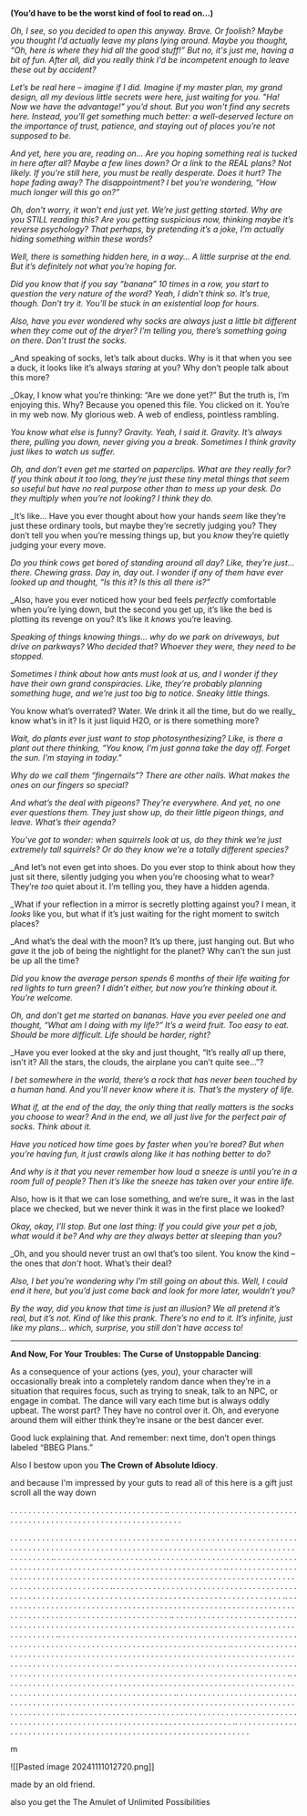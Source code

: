 **(You’d have to be the worst kind of fool to read on...)**

_Oh, I see, so you decided to open this anyway. Brave. Or foolish? Maybe you thought I'd actually leave my plans lying around. Maybe you thought, “Oh, here is where they hid all the good stuff!” But no, it's just me, having a bit of fun. After all, did you really think I'd be incompetent enough to leave these out by accident?_

_Let’s be real here – imagine if I did. Imagine if my master plan, my grand design, all my devious little secrets were here, just waiting for you. "Ha! Now we have the advantage!" you’d shout. But you won't find any secrets here. Instead, you’ll get something much better: a well-deserved lecture on the importance of trust, patience, and staying out of places you’re not supposed to be._

_And yet, here you are, reading on... Are you hoping something real is tucked in here after all? Maybe a few lines down? Or a link to the REAL plans? Not likely. If you're still here, you must be really desperate. Does it hurt? The hope fading away? The disappointment? I bet you’re wondering, “How much longer will this go on?”_

_Oh, don't worry, it won’t end just yet. We’re just getting started. Why are you STILL reading this? Are you getting suspicious now, thinking maybe it’s reverse psychology? That perhaps, by pretending it’s a joke, I’m actually hiding something within these words?_

_Well, there is something hidden here, in a way... A little surprise at the end. But it’s definitely not what you’re hoping for._

_Did you know that if you say “banana” 10 times in a row, you start to question the very nature of the word? Yeah, I didn’t think so. It’s true, though. Don’t try it. You’ll be stuck in an existential loop for hours._

_Also, have you ever wondered why socks are always just a little bit different when they come out of the dryer? I’m telling you, there’s something going on there. Don’t trust the socks._

_And speaking of socks, let’s talk about ducks. Why is it that when you see a duck, it looks like it’s always _staring_ at you? Why don’t people talk about this more?

_Okay, I know what you’re thinking: “Are we done yet?” But the truth is, I’m enjoying this. Why? Because you opened this file. You clicked on it. You’re in my web now. My glorious web. A web of endless, pointless rambling.

_You know what else is funny? Gravity. Yeah, I said it. Gravity. It’s always there, pulling you down, never giving you a break. Sometimes I think gravity just likes to watch us suffer._

_Oh, and don’t even get me started on paperclips. What are they really for? If you think about it too long, they’re just these tiny metal things that seem so useful but have no real purpose other than to mess up your desk. Do they multiply when you’re not looking? I think they do._

_It’s like… Have you ever thought about how your hands _seem_ like they’re just these ordinary tools, but maybe they’re secretly judging you? They don’t tell you when you’re messing things up, but you _know_ they’re quietly judging your every move.

_Do you think cows get bored of standing around all day? Like, they’re just... there. Chewing grass. Day in, day out. I wonder if any of them have ever looked up and thought, “Is this it? Is this all there is?”_

_Also, have you ever noticed how your bed feels _perfectly_ comfortable when you’re lying down, but the second you get up, it’s like the bed is plotting its revenge on you? It’s like it _knows_ you’re leaving.

_Speaking of things knowing things… why do we park on driveways, but drive on parkways? Who decided that? Whoever they were, they need to be stopped._

_Sometimes I think about how ants must look at us, and I wonder if they have their own grand conspiracies. Like, they’re probably planning something huge, and we’re just too big to notice. Sneaky little things._

You know what’s overrated? Water. We drink it all the time, but do we really_ know what’s in it? Is it just liquid H2O, or is there something more?

_Wait, do plants ever just want to stop photosynthesizing? Like, is there a plant out there thinking, “You know, I’m just gonna take the day off. Forget the sun. I’m staying in today.”_

_Why do we call them “fingernails”? There are other nails. What makes the ones on our fingers so special?_

_And what’s the deal with pigeons? They’re everywhere. And yet, no one ever questions them. They just show up, do their little pigeon things, and leave. What’s their agenda?_

_You’ve got to wonder: when squirrels look at us, do they think we’re just extremely tall squirrels? Or do they know we’re a totally different species?_

_And let’s not even get into shoes. Do you ever stop to think about how they just sit there, silently judging you when you’re choosing what to wear? They’re _too_ quiet about it. I’m telling you, they have a hidden agenda.

_What if your reflection in a mirror is secretly plotting against you? I mean, it _looks_ like you, but what if it’s just waiting for the right moment to switch places?

_And what’s the deal with the moon? It’s up there, just hanging out. But who _gave_ it the job of being the nightlight for the planet? Why can’t the sun just be up all the time?

_Did you know the average person spends 6 months of their life waiting for red lights to turn green? I didn’t either, but now you’re thinking about it. You’re welcome._

_Oh, and don’t get me started on bananas. Have you ever peeled one and thought, “What am I doing with my life?” It’s a weird fruit. Too easy to eat. Should be more difficult. Life should be harder, right?_

_Have you ever looked at the sky and just thought, “It’s really _all_ up there, isn’t it? All the stars, the clouds, the airplane you can’t quite see…”?

_I bet somewhere in the world, there’s a rock that has never been touched by a human hand. And you’ll never know where it is. That’s the mystery of life._

_What if, at the end of the day, the only thing that really matters is the socks you choose to wear? And in the end, we all just live for the perfect pair of socks. Think about it._

_Have you noticed how time goes by faster when you’re bored? But when you’re having fun, it just crawls along like it has nothing better to do?_

_And why is it that you never remember how loud a sneeze is until you’re in a room full of people? Then it’s like the sneeze has taken over your entire life._

Also, how is it that we can lose something, and we’re sure_ it was in the last place we checked, but we never think it was in the first place we looked?

_Okay, okay, I’ll stop. But one last thing: If you could give your pet a job, what would it be? And why are they always better at sleeping than you?_

_Oh, and you should never trust an owl that’s too silent. You know the kind – the ones that _don’t_ hoot. What’s their deal?

_Also, I bet you’re wondering why I’m still going on about this. Well, I could end it here, but you’d just come back and look for more later, wouldn’t you?_

_By the way, did you know that time is just an illusion? We all pretend it’s real, but it’s not. Kind of like this prank. There’s no end to it. It’s infinite, just like my plans… which, surprise, you still don’t have access to!_

---

**And Now, For Your Troubles: The Curse of Unstoppable Dancing**:

As a consequence of your actions (yes, _you_), your character will occasionally break into a completely random dance when they’re in a situation that requires focus, such as trying to sneak, talk to an NPC, or engage in combat. The dance will vary each time but is always oddly upbeat. The worst part? They have no control over it. Oh, and everyone around them will either think they’re insane or the best dancer ever.

Good luck explaining that. And remember: next time, don’t open things labeled “BBEG Plans.”

Also I bestow upon you **The Crown of Absolute Idiocy**.

and because I'm impressed by your guts to read all of this here is a gift just scroll all the way down
    
 
    






.
 .
.
 .
 .
 .
 .
 .
 .
 .
 .
 .
 .
 .
 .
 .
 .
 .
 .
 .
 .
 .
 .
 .
 .
 .
 .
 .
 .
 .
 .
 .
 .
 .
 ..
 .
 .
 .
 .
 .
 .
 .
 .
 .
 .
 .
 .
 .
 .
 .
 .
 .
 .
 .
 .
 .
 .
 .
 .
 .
 .
 .
 .
 .
 .
 .
 .
 .
 .
 .
 .
  .
 .
 .
 .
 .
 .
 .
 .
 .
 .
 .
 .
 .
 .
 .
 .
 .
 .
 .
 .
 .
 .
 .
 .
 .
 .
 .
 .
 .
 .
   
 
 
 
 
 
 
 
 
 
 
 
 
 
 
 

 
 .
 .
.
 .
 .
 .
 .
 .
 .
 .
 .
 .
 .
 .
 .
 .
 .
 .
 .
 .
 .
 .
 .
 .
 .
 .
 .
 .
 .
 .
 .
 .
 .
 .
 ..
 .
 .
 .
 .
 .
 .
 .
 .
 .
 .
 .
 .
 .
 .
 .
 .
 .
 .
 .
 .
 .
 .
 .
 .
 .
 .
 .
 .
 .
 .
 .
 .
 .
 .
 .
 .
  .
 .
 .
 .
 .
 .
 .
 .
 .
 .
 .
 .
 .
 .
 .
 .
 .
 .
 .
 .
 .
 .
 .
 .
 .
 .
 .
 .
 .
 .
 .
 .
.
 .
 .
 .
 .
 .
 .
 .
 .
 .
 .
 .
 .
 .
 .
 .
 .
 .
 .
 .
 .
 .
 .
 .
 .
 .
 .
 .
 .
 .
 .
 .
 ..
 .
 .
 .
 .
 .
 .
 .
 .
 .
 .
 .
 .
 .
 .
 .
 .
 .
 .
 .
 .
 .
 .
 .
 .
 .
 .
 .
 .
 .
 .
 .
 .
 .
 .
 .
 .
  .
 .
 .
 .
 .
 .
 .
 .
 .
 .
 .
 .
 .
 .
 .
 .
 .
 .
 .
 .
 .
 .
 .
 .
 .
 .
 .
 .
 .
 .
 .
 .
.
 .
 .
 .
 .
 .
 .
 .
 .
 .
 .
 .
 .
 .
 .
 .
 .
 .
 .
 .
 .
 .
 .
 .
 .
 .
 .
 .
 .
 .
 .
 .
 ..
 .
 .
 .
 .
 .
 .
 .
 .
 .
 .
 .
 .
 .
 .
 .
 .
 .
 .
 .
 .
 .
 .
 .
 .
 .
 .
 .
 .
 .
 .
 .
 .
 .
 .
 .
 .
  .
 .
 .
 .
 .
 .
 .
 .
 .
 .
 .
 .
 .
 .
 .
 .
 .
 .
 .
 .
 .
 .
 .
 .
 .
 .
 .
 .
 .
 .
 .
 .
.
 .
 .
 .
 .
 .
 .
 .
 .
 .
 .
 .
 .
 .
 .
 .
 .
 .
 .
 .
 .
 .
 .
 .
 .
 .
 .
 .
 .
 .
 .
 .
 ..
 .
 .
 .
 .
 .
 .
 .
 .
 .
 .
 .
 .
 .
 .
 .
 .
 .
 .
 .
 .
 .
 .
 .
 .
 .
 .
 .
 .
 .
 .
 .
 .
 .
 .
 .
 .
  .
 .
 .
 .
 .
 .
 .
 .
 .
 .
 .
 .
 .
 .
 .
 .
 .
 .
 .
 .
 .
 .
 .
 .
 .
 .
 .
 .
 .
 .
 .
 .
.
 .
 .
 .
 .
 .
 .
 .
 .
 .
 .
 .
 .
 .
 .
 .
 .
 .
 .
 .
 .
 .
 .
 .
 .
 .
 .
 .
 .
 .
 .
 .
 ..
 .
 .
 .
 .
 .
 .
 .
 .
 .
 .
 .
 .
 .
 .
 .
 .
 .
 .
 .
 .
 .
 .
 .
 .
 .
 .
 .
 .
 .
 .
 .
 .
 .
 .
 .
 .
  .
 .
 .
 .
 .
 .
 .
 .
 .
 .
 .
 .
 .
 .
 .
 .
 .
 .
 .
 .
 .
 .
 .
 .
 .
 .
 .
 .
 .
 .
 .
 .
.
 .
 .
 .
 .
 .
 .
 .
 .
 .
 .
 .
 .
 .
 .
 .
 .
 .
 .
 .
 .
 .
 .
 .
 .
 .
 .
 .
 .
 .
 .
 .
 ..
 .
 .
 .
 .
 .
 .
 .
 .
 .
 .
 .
 .
 .
 .
 .
 .
 .
 .
 .
 .
 .
 .
 .
 .
 .
 .
 .
 .
 .
 .
 .
 .
 .
 .
 .
 .
  .
 .
 .
 .
 .
 .
 .
 .
 .
 .
 .
 .
 .
 .
 .
 .
 .
 .
 .
 .
 .
 .
 .
 .
 .
 .
 .
 .
 .
 .
 .
 .
.
 .
 .
 .
 .
 .
 .
 .
 .
 .
 .
 .
 .
 .
 .
 .
 .
 .
 .
 .
 .
 .
 .
 .
 .
 .
 .
 .
 .
 .
 .
 .
 ..
 .
 .
 .
 .
 .
 .
 .
 .
 .
 .
 .
 .
 .
 .
 .
 .
 .
 .
 .
 .
 .
 .
 .
 .
 .
 .
 .
 .
 .
 .
 .
 .
 .
 .
 .
 .
  .
 .
 .
 .
 .
 .
 .
 .
 .
 .
 .
 .
 .
 .
 .
 .
 .
 .
 .
 .
 .
 .
 .
 .
 .
 .
 .
 .
 .
 .
 .
 .
.
 .
 .
 .
 .
 .
 .
 .
 .
 .
 .
 .
 .
 .
 .
 .
 .
 .
 .
 .
 .
 .
 .
 .
 .
 .
 .
 .
 .
 .
 .
 .
 ..
 .
 .
 .
 .
 .
 .
 .
 .
 .
 .
 .
 .
 .
 .
 .
 .
 .
 .
 .
 .
 .
 .
 .
 .
 .
 .
 .
 .
 .
 .
 .
 .
 .
 .
 .
 .
  .
 .
 .
 .
 .
 .
 .
 .
 .
 .
 .
 .
 .
 .
 .
 .
 .
 .
 .
 .
 .
 .
 .
 .
 .
 .
 .
 .
 .
 .
 .
 .
.
 .
 .
 .
 .
 .
 .
 .
 .
 .
 .
 .
 .
 .
 .
 .
 .
 .
 .
 .
 .
 .
 .
 .
 .
 .
 .
 .
 .
 .
 .
 .
 ..
 .
 .
 .
 .
 .
 .
 .
 .
 .
 .
 .
 .
 .
 .
 .
 .
 .
 .
 .
 .
 .
 .
 .
 .
 .
 .
 .
 .
 .
 .
 .
 .
 .
 .
 .
 .
  .
 .
 .
 .
 .
 .
 .
 .
 .
 .
 .
 .
 .
 .
 .
 .
 .
 .
 .
 .
 .
 .
 .
 .
 .
 .
 .
 .
 .
 .
.
 .
.
 .
 .
 .
 .
 .
 .
 .
 .
 .
 .
 .
 .
 .
 .
 .
 .
 .
 .
 .
 .
 .
 .
 .
 .
 .
 .
 .
 .
 .
 .
 .
 ..
 .
 .
 .
 .
 .
 .
 .
 .
 .
 .
 .
 .
 .
 .
 .
 .
 .
 .
 .
 .
 .
 .
 .
 .
 .
 .
 .
 .
 .
 .
 .
 .
 .
 .
 .
 .
  .
 .
 .
 .
 .
 .
 .
 .
 .
 .
 .
 .
 .
 .
 .
 .
 .
 .
 .
 .
 .
 .
 .
 .
 .
 .
 .
 .
 .
 .
 .
 .
.
 .
 .
 .
 .
 .
 .
 .
 .
 .
 .
 .
 .
 .
 .
 .
 .
 .
 .
 .
 .
 .
 .
 .
 .
 .
 .
 .
 .
 .
 .
 .
 ..
 .
 .
 .
 .
 .
 .
 .
 .
 .
 .
 .
 .
 .
 .
 .
 .
 .
 .
 .
 .
 .
 .
 .
 .
 .
 .
 .
 .
 .
 .
 .
 .
 .
 .
 .
 .
  .
 .
 .
 .
 .
 .
 .
 .
 .
 .
 .
 .
 .
 .
 .
 .
 .
 .
 .
 .
 .
 .
 .
 .
 .
 .
 .
 .
 .
 .
 .
 .
.
 .
 .
 .
 .
 .
 .
 .
 .
 .
 .
 .
 .
 .
 .
 .
 .
 .
 .
 .
 .
 .
 .
 .
 .
 .
 .
 .
 .
 .
 .
 .
 ..
 .
 .
 .
 .
 .
 .
 .
 .
 .
 .
 .
 .
 .
 .
 .
 .
 .
 .
 .
 .
 .
 .
 .
 .
 .
 .
 .
 .
 .
 .
 .
 .
 .
 .
 .
 .
  .
 .
 .
 .
 .
 .
 .
 .
 .
 .
 .
 .
 .
 .
 .
 .
 .
 .
 .
 .
 .
 .
 .
 .
 .
 .
 .
 .
 .
 .
 .
 .
.
 .
 .
 .
 .
 .
 .
 .
 .
 .
 .
 .
 .
 .
 .
 .
 .
 .
 .
 .
 .
 .
 .
 .
 .
 .
 .
 .
 .
 .
 .
 .
 ..
 .
 .
 .
 .
 .
 .
 .
 .
 .
 .
 .
 .
 .
 .
 .
 .
 .
 .
 .
 .
 .
 .
 .
 .
 .
 .
 .
 .
 .
 .
 .
 .
 .
 .
 .
 .
  .
 .
 .
 .
 .
 .
 .
 .
 .
 .
 .
 .
 .
 .
 .
 .
 .
 .
 .
 .
 .
 .
 .
 .
 .
 .
 .
 .
 .
 .
 
 
 
 
 
 
 
 
 
 
 
 
 
 
 
 
 
 
 
 
 
 
 
 
 
 
 
 
 
 
 
 
 
 
 
 m
 
 
 
 
 
 
 
 
 
 
 
 
 
 
 
 
 
 
 
 
 
 
 
 
 
 
 
 
 
 
 
 
 
 
 
 
 
 
 
 
 
 
 
 
 
 
 
 
 
 
 
 
 
 
 
 
 
 
 
 
 
 
 
 
 
 
 
 
 
 
 
 
 
 
 
 
 
 
 
 
 
 
 
 
 
 
 
 
 
 
 
 
 
 
 
 
 
 
 
 
 
 
 
 
 
 
 
 
 
 
 ![[Pasted image 20241111012720.png]]

made by an old friend.

also you get the The Amulet of Unlimited Possibilities
